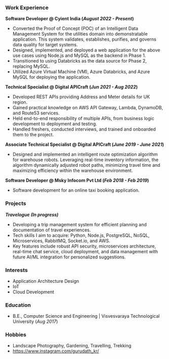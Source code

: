 
### Work Experience
**Software Developer @ Cyient India (_August 2022 - Present_)**
- Converted the Proof of Concept (POC) of an Intelligent Data Management System for the utilities domain into demonstratable application. This system validates, establishes, purifies, and governs data quality for target systems.
- Designed, implemented, and deployed a web application for the above use cases using Node.js and MySQL as the backend in Phase 1.
- Transitioned to using Databricks as the data source for Phase 2, replacing MySQL.
- Utilized Azure Virtual Machine (VM), Azure Databricks, and Azure MySQL for deploying the application.

**Technical Specialist @ Digital APICraft (_Jun 2021 - Aug 2022_)**
- Developed REST APIs providing Address and Meter details for UK region.
- Gained practical knowledge on AWS API Gateway, Lambda, DynamoDB, and Route53 services.
- Held end-to-end responsibility of multiple APIs, from business logic development to deployment and testing.
- Handled freshers, conducted interviews, and trained and onboarded them to the project.

**Associate Technical Specialist @ Digital APICraft (_June 2019 - June 2021_)**
- Designed and implemented an intelligent route optimization algorithm for warehouse robots. Leveraging real-time inventory information, the algorithm dynamically adjusted robot paths, minimizing travel time and maximizing efficiency within the warehouse environment.

**Software Developer @ Msky Infocom Pvt Ltd (_Feb 2018 - Feb 2019_)**
- Software development for an online taxi booking application.

### Projects 
**_Travelogue (In progress)_** 
- Developing a trip management system for efficient planning and documentation of travel experiences. 
- Tech skills I aim to acquire: Python, Node.js, PostgreSQL, NoSQL, Microservices, RabbitMQ, Socket.io, and AWS. 
- Key features include robust API security, microservices architecture, real-time chat service, cloud deployment, and data management with future AI/ML integration for personalized suggestions.

### Interests
- Application Architecture Design
- IoT
- Cloud Development 

### Education
- B.E., Computer Science and Engineering | Visvesvaraya Technological University (_Aug 2017_)

### Hobbies
- Landscape Photography, Gardening, Travelling, Trekking
- https://www.instagram.com/gurudath_kr/